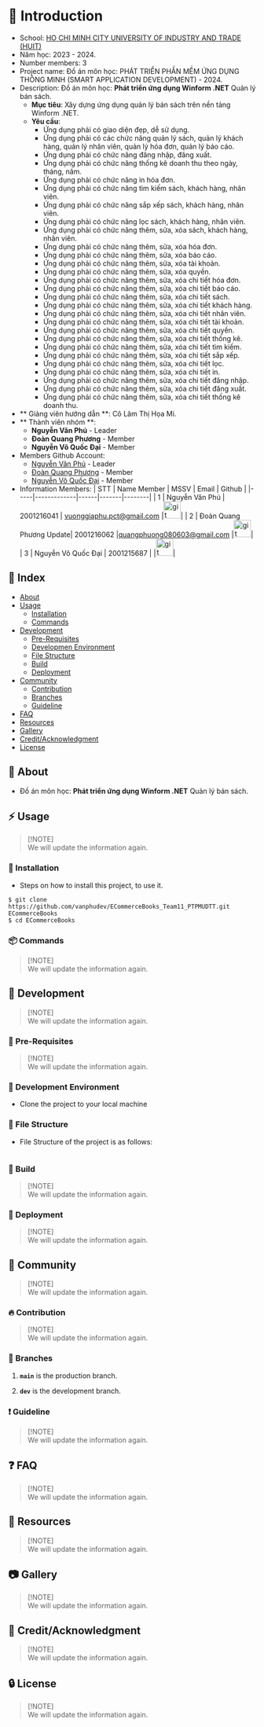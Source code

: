 # :rocket: Introduction
-  School: [HO CHI MINH CITY UNIVERSITY OF INDUSTRY AND TRADE (HUIT)](https://www.huit.edu.vn/)
-  Năm học: 2023 - 2024.
-  Number members: 3
-  Project name: Đồ án môn học: PHÁT TRIỂN PHẦN MỀM ỨNG DỤNG THÔNG MINH (SMART APPLICATION DEVELOPMENT) - 2024.
-  Description: Đồ án môn học: **Phát triển ứng dụng Winform .NET** Quản lý bán sách.
	- **Mục tiêu**: Xây dựng ứng dụng quản lý bán sách trên nền tảng Winform .NET.
	- **Yêu cầu**: 
		- Ứng dụng phải có giao diện đẹp, dễ sử dụng.
		- Ứng dụng phải có các chức năng quản lý sách, quản lý khách hàng, quản lý nhân viên, quản lý hóa đơn, quản lý báo cáo.
		- Ứng dụng phải có chức năng đăng nhập, đăng xuất.
		- Ứng dụng phải có chức năng thống kê doanh thu theo ngày, tháng, năm.
		- Ứng dụng phải có chức năng in hóa đơn.
		- Ứng dụng phải có chức năng tìm kiếm sách, khách hàng, nhân viên.
		- Ứng dụng phải có chức năng sắp xếp sách, khách hàng, nhân viên.
		- Ứng dụng phải có chức năng lọc sách, khách hàng, nhân viên.
		- Ứng dụng phải có chức năng thêm, sửa, xóa sách, khách hàng, nhân viên.
		- Ứng dụng phải có chức năng thêm, sửa, xóa hóa đơn.
		- Ứng dụng phải có chức năng thêm, sửa, xóa báo cáo.
		- Ứng dụng phải có chức năng thêm, sửa, xóa tài khoản.
		- Ứng dụng phải có chức năng thêm, sửa, xóa quyền.
		- Ứng dụng phải có chức năng thêm, sửa, xóa chi tiết hóa đơn.
		- Ứng dụng phải có chức năng thêm, sửa, xóa chi tiết báo cáo.
		- Ứng dụng phải có chức năng thêm, sửa, xóa chi tiết sách.
		- Ứng dụng phải có chức năng thêm, sửa, xóa chi tiết khách hàng.
		- Ứng dụng phải có chức năng thêm, sửa, xóa chi tiết nhân viên.
		- Ứng dụng phải có chức năng thêm, sửa, xóa chi tiết tài khoản.
		- Ứng dụng phải có chức năng thêm, sửa, xóa chi tiết quyền.
		- Ứng dụng phải có chức năng thêm, sửa, xóa chi tiết thống kê.
		- Ứng dụng phải có chức năng thêm, sửa, xóa chi tiết tìm kiếm.
		- Ứng dụng phải có chức năng thêm, sửa, xóa chi tiết sắp xếp.
		- Ứng dụng phải có chức năng thêm, sửa, xóa chi tiết lọc.
		- Ứng dụng phải có chức năng thêm, sửa, xóa chi tiết in.
		- Ứng dụng phải có chức năng thêm, sửa, xóa chi tiết đăng nhập.
		- Ứng dụng phải có chức năng thêm, sửa, xóa chi tiết đăng xuất.
		- Ứng dụng phải có chức năng thêm, sửa, xóa chi tiết thống kê doanh thu.
- ** Giảng viên hướng dẫn **: Cô Lâm Thị Họa Mi.
- ** Thành viên nhóm **:
	- **Nguyễn Văn Phú** - Leader
	- **Đoàn Quang Phương** - Member
	- **Nguyễn Võ Quốc Đại** - Member
-  Members Github Account:
   -  [Nguyễn Văn Phú](https://github.com/vanphudev) - Leader
   -  [Đoàn Quang Phương](https://github.com/DoanQuangPhuong) - Member
   -  [Nguyễn Võ Quốc Đại](https://github.com/DaiUnited) - Member
-  Information Members:
   | STT | Name Member | MSSV | Email | Github |
   |-----|-------------|------|-------|--------|
   | 1 | Nguyễn Văn Phú | 2001216041 | vuonggiaphu.pct@gmail.com |<a href="https://github.com/vanphudev"><img src="https://img.shields.io/badge/vanphudev-282C34?logo=github&logoColor=FFFFFF" alt="git logo" title="github" height="35" /></a>|
   | 2 | Đoàn Quang Phương Update| 2001216062 |quangphuong080603@gmail.com |<a href="https://github.com/DoanQuangPhuong"><img src="https://img.shields.io/badge/DoanQuangPhuong-282C34?logo=github&logoColor=FFFFFF" alt="git logo" title="github" height="35" /></a>|
   | 3 | Nguyễn Võ Quốc Đại | 2001215687 |  |<a href="https://github.com/DaiUnited"><img src="https://img.shields.io/badge/DaiUnited-282C34?logo=github&logoColor=FFFFFF" alt="git logo" title="github" height="35" /></a>|

## :ledger: Index

-  [About](#beginner-about)
-  [Usage](#zap-usage)
   -  [Installation](#electric_plug-installation)
   -  [Commands](#package-commands)
-  [Development](#wrench-development)
   -  [Pre-Requisites](#notebook-pre-requisites)
   -  [Developmen Environment](#nut_and_bolt-development-environment)
   -  [File Structure](#file_folder-file-structure)
   -  [Build](#hammer-build)
   -  [Deployment](#rocket-deployment)
-  [Community](#cherry_blossom-community)
   -  [Contribution](#fire-contribution)
   -  [Branches](#cactus-branches)
   -  [Guideline](#exclamation-guideline)
-  [FAQ](#question-faq)
-  [Resources](#page_facing_up-resources)
-  [Gallery](#camera-gallery)
-  [Credit/Acknowledgment](#star2-creditacknowledgment)
-  [License](#lock-license)

## :beginner: About

- Đồ án môn học: **Phát triển ứng dụng Winform .NET** Quản lý bán sách.

## :zap: Usage

> [!NOTE]\
> We will update the information again.

### :electric_plug: Installation

-  Steps on how to install this project, to use it.

```
$ git clone https://github.com/vanphudev/ECommerceBooks_Team11_PTPMUDTT.git ECommerceBooks
$ cd ECommerceBooks
```

### :package: Commands

> [!NOTE]\
> We will update the information again.

## :wrench: Development

> [!NOTE]\
> We will update the information again.

### :notebook: Pre-Requisites

> [!NOTE]\
> We will update the information again.

### :nut_and_bolt: Development Environment

-  Clone the project to your local machine

### :file_folder: File Structure

-  File Structure of the project is as follows:

```

```

### :hammer: Build

> [!NOTE]\
> We will update the information again.

### :rocket: Deployment

> [!NOTE]\
> We will update the information again.

## :cherry_blossom: Community

> [!NOTE]\
> We will update the information again.

### :fire: Contribution

> [!NOTE]\
> We will update the information again.

### :cactus: Branches

1. **`main`** is the production branch.

2. **`dev`** is the development branch.

### :exclamation: Guideline

> [!NOTE]\
> We will update the information again.

## :question: FAQ

> [!NOTE]\
> We will update the information again.

## :page_facing_up: Resources

> [!NOTE]\
> We will update the information again.

## :camera: Gallery

> [!NOTE]\
> We will update the information again.

## :star2: Credit/Acknowledgment

> [!NOTE]\
> We will update the information again.

## :lock: License

> [!NOTE]\
> We will update the information again.
